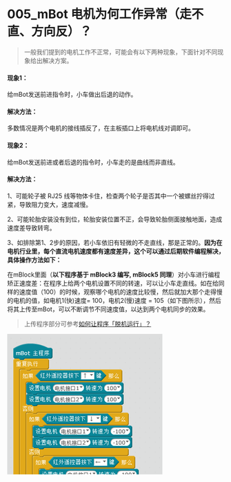# 005\_mBot 电机为何工作异常（走不直、方向反）？

> 一般我们提到的电机工作不正常，可能会有以下两种现象，下面针对不同现象给出解决方案。

#### 现象1：

给mBot发送前进指令时，小车做出后退的动作。

#### 解决方法：

多数情况是两个电机的接线插反了，在主板插口上将电机线对调即可。



#### 现象2：

给mBot发送前进或者后退的指令时，小车走的是曲线而非直线。

#### 解决方法：

1、可能轮子被 RJ25 线等物体卡住，检查两个轮子是否其中一个被螺丝拧得过紧，导致阻力变大，速度减慢。

2、可能轮胎安装没有到位，轮胎安装位置不正，会导致轮胎侧面接触地面，造成速度差导致转弯。

3、如排除第1、2步的原因，若小车依旧有轻微的不走直线，那是正常的。**因为在电机行业里，每个直流电机速度都有速度差异，这个可以通过后期软件编程解决，具体操作方法如下：**

在mBlock里面（**以下程序基于 mBlock3 编写, mBlock5 同理**）对小车进行编程矫正速度差：在程序上给两个电机设置不同的转速，可以让小车走直线。如在给同样的速度值（100）的时候，观察哪个电机的速度比较慢，然后就加大那个走得慢的电机的值，如电机1\(快\)速度= 100，电机2\(慢\)速度 = 105（如下图所示），然后将其上传至mBot，可以不断调节不同速度值，以达到两个电机同步的效果。

> 上传程序部分可参考[如何让程序「脱机运行」？](../tips/ru-he-rang-cheng-xu-tuo-ji-yun-hang.md)

![](../.gitbook/assets/mbot-dian-ji-wen-ti.png)

